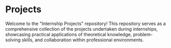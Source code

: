 # Projects
Welcome to the "Internship Projects" repository! This repository serves as a comprehensive collection of the projects undertaken during internships, showcasing practical applications of theoretical knowledge, problem-solving skills, and collaboration within professional environments.
